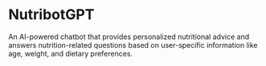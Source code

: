 # NutribotGPT
An AI-powered chatbot that provides personalized nutritional advice and answers nutrition-related questions based on user-specific information like age, weight, and dietary preferences.
